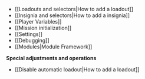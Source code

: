 * [[Loadouts and selectors|How to add a loadout]]
* [[Insignia and selectors|How to add a insignia]]
* [[Player Variables]]
* [[Mission initialization]]
* [[Settings]]
* [[Debugging]]
* [[Modules|Module Framework]]

**Special adjustments and operations**
* [[Disable automatic loadout|How to add a loadout]] 